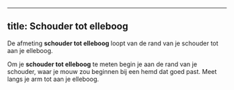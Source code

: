 ***

## title: Schouder tot elleboog

De afmeting **schouder tot elleboog** loopt van de rand van je schouder tot aan je elleboog.

Om je **schouder tot elleboog** te meten begin je aan de rand van je schouder, waar je mouw zou beginnen bij een hemd dat goed past. Meet langs je arm tot aan je elleboog.
